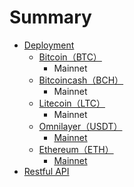 # Summary

* [Deployment](README.md)
  * [Bitcoin（BTC）](btc.md)
    * Mainnet
  * [Bitcoincash（BCH）](bitcoincashbch.md)
    * Mainnet
  * [Litecoin（LTC）](litecoinltc.md)
    * Mainnet
  * [Omnilayer（USDT）](omnilayerusdt.md)
    * [Mainnet](omnilayerusdt/mainnet.md)
  * [Ethereum（ETH）](ethereumeth.md)
    * [Mainnet](ethereumeth/mainnet.md)
* [Restful API](chapter1.md)

